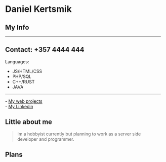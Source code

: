# Daniel Kertsmik

## My Info
------------
Contact: +357 4444 444
------------
Languages:

+   JS/HTML/CSS
+   PHP/SQL
+   C++/RUST
+   JAVA
-----------
<p>
  - <a title="Website" href="https://www.datanom.ax/~43861/"> My web projects </a> <br>
  - <a title="Linkedin" href="https://www.linkedin.com/"> My Linkedin </a>
                                                                                        
</p>

## Little about me

<blockquote>
  Im a hobbyist currently but planning to work as a server side developer and programmer.
  
</blockquote>

## Plans
